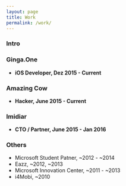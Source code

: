 ```yaml
---
layout: page
title: Work
permalink: /work/
---
```


### Intro


<!-- ####################################################################### -->

### Ginga.One

* **iOS Developer, Dez 2015 - Current**


<!-- ####################################################################### -->

### Amazing Cow

* **Hacker, June 2015 - Current** 

<!-- ####################################################################### -->

### Imidiar

* **CTO / Partner,  June 2015 - Jan 2016**

<!-- ####################################################################### -->

### Others

* Microsoft Student Patner, ~2012 - ~2014
* Eazz, ~2012, ~2013
* Microsoft Innovation Center, ~2011 - ~2013
* i4Mobi, ~2010
